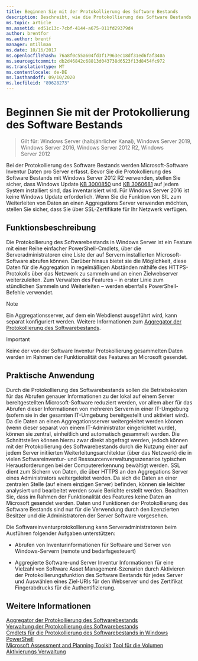 ```yaml
---
title: Beginnen Sie mit der Protokollierung des Software Bestands
description: Beschreibt, wie die Protokollierung des Software Bestands installiert und gestartet wird.
ms.topic: article
ms.assetid: ed51c13c-7cbf-4144-a675-011fd29379d4
author: brentfor
ms.author: brentf
manager: mtillman
ms.date: 10/16/2017
ms.openlocfilehash: 76a8f0c55a604fd3f17963ec18df31ed6faf340a
ms.sourcegitcommit: db2d46842c68813d043738d6523f13d8454fc972
ms.translationtype: MT
ms.contentlocale: de-DE
ms.lasthandoff: 09/10/2020
ms.locfileid: "89628273"
---
```

# <a name="get-started-with-software-inventory-logging"></a>Beginnen Sie mit der Protokollierung des Software Bestands

>Gilt für: Windows Server (halbjährlicher Kanal), Windows Server 2019, Windows Server 2016, Windows Server 2012 R2, Windows Server 2012

 Bei der Protokollierung des Software Bestands werden Microsoft-Software Inventur Daten pro Server erfasst. Bevor Sie die Protokollierung des Software Bestands mit Windows Server 2012 R2 verwenden, stellen Sie sicher, dass Windows Update [KB 3000850](https://support.microsoft.com/kb/3000850) und [KB 3060681](https://support.microsoft.com/kb/3060681) auf jedem System installiert sind, das inventarisiert wird. Für Windows Server 2016 ist keine Windows Update erforderlich. Wenn Sie die Funktion von SIL zum Weiterleiten von Daten an einen Aggregations Server verwenden möchten, stellen Sie sicher, dass Sie über SSL-Zertifikate für Ihr Netzwerk verfügen.

## <a name="feature-description"></a><a name="BKMK_OVER"></a>Funktionsbeschreibung
Die Protokollierung des Softwarebestands in Windows Server ist ein Feature mit einer Reihe einfacher PowerShell-Cmdlets, über die Serveradministratoren eine Liste der auf Servern installierten Microsoft-Software abrufen können. Darüber hinaus bietet sie die Möglichkeit, diese Daten für die Aggregation in regelmäßigen Abständen mithilfe des HTTPS-Protokolls über das Netzwerk zu sammeln und an einen Zielwebserver weiterzuleiten. Zum Verwalten des Features – in erster Linie zum stündlichen Sammeln und Weiterleiten – werden ebenfalls PowerShell-Befehle verwendet.

> [!NOTE]
> Ein Aggregationsserver, auf dem ein Webdienst ausgeführt wird, kann separat konfiguriert werden. Weitere Informationen zum [Aggregator der Protokollierung des Softwarebestands](software-inventory-logging-aggregator.md).

> [!IMPORTANT]
> Keine der von der Software Inventur Protokollierung gesammelten Daten werden im Rahmen der Funktionalität des Features an Microsoft gesendet.

## <a name="practical-applications"></a><a name="BKMK_APP"></a>Praktische Anwendung
Durch die Protokollierung des Softwarebestands sollen die Betriebskosten für das Abrufen genauer Informationen zu der lokal auf einem Server bereitgestellten Microsoft-Software reduziert werden, vor allem aber für das Abrufen dieser Informationen von mehreren Servern in einer IT-Umgebung (sofern sie in der gesamten IT-Umgebung bereitgestellt und aktiviert wird). Da die Daten an einen Aggregationsserver weitergeleitet werden können (wenn dieser separat von einem IT-Administrator eingerichtet wurde), können sie zentral, einheitlich und automatisch gesammelt werden. Die Schnittstellen können hierzu zwar direkt abgefragt werden, jedoch können mit der Protokollierung des Softwarebestands durch die Nutzung einer auf jedem Server initiierten Weiterleitungsarchitektur (über das Netzwerk) die in vielen Softwareinventur- und Ressourcenverwaltungsszenarios typischen Herausforderungen bei der Computererkennung bewältigt werden. SSL dient zum Sichern von Daten, die über HTTPS an den Aggregations Server eines Administrators weitergeleitet werden. Da sich die Daten an einer zentralen Stelle (auf einem einzigen Server) befinden, können sie leichter analysiert und bearbeitet werden sowie Berichte erstellt werden. Beachten Sie, dass im Rahmen der Funktionalität des Features keine Daten an Microsoft gesendet werden. Daten und Funktionen der Protokollierung des Software Bestands sind nur für die Verwendung durch den lizenzierten Besitzer und die Administratoren der Server Software vorgesehen.

Die Softwareinventurprotokollierung kann Serveradministratoren beim Ausführen folgender Aufgaben unterstützen:

-   Abrufen von Inventurinformationen für Software und Server von Windows-Servern (remote und bedarfsgesteuert)

-   Aggregierte Software-und Server Inventur Informationen für eine Vielzahl von Software Asset Management-Szenarien durch Aktivieren der Protokollierungsfunktion des Software Bestands für jedes Server und Auswählen eines Ziel-URIs für den Webserver und des Zertifikat Fingerabdrucks für die Authentifizierung.

## <a name="see-also"></a>Weitere Informationen
[Aggregator der Protokollierung des Softwarebestands](/previous-versions/windows/it-pro/windows-server-2012-R2-and-2012/mt572043(v=ws.11))<br>
[Verwaltung der Protokollierung des Softwarebestands](manage-software-inventory-logging.md)<br>
[Cmdlets für die Protokollierung des Softwarebestands in Windows PowerShell](/powershell/module/softwareinventorylogging/?view=winserver2012R2-ps)<br>
[Microsoft Assessment and Planning Toolkit](https://www.microsoft.com/download/en/details.aspx?id=7826) 
 [Tool für die Volumen Aktivierungs Verwaltung](https://blogs.technet.com/b/volume-licensing/)
